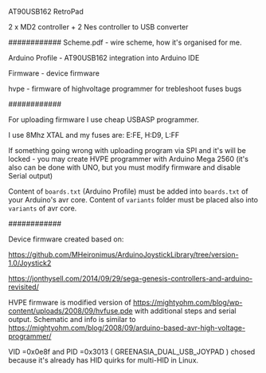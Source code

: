 AT90USB162 RetroPad

2 x MD2 controller + 2 Nes controller to USB converter

############
Scheme.pdf - wire scheme, how it's organised for me.

Arduino Profile - AT90USB162 integration into Arduino IDE

Firmware - device firmware

hvpe - firmware of highvoltage programmer for trebleshoot fuses bugs

############

For uploading firmware I use cheap USBASP programmer.

I use 8Mhz XTAL and my fuses are: E:FE, H:D9, L:FF

If something going wrong with uploading program via SPI and it's will be locked - you may create HVPE programmer with Arduino Mega 2560 (it's also can be done with UNO, but you must modify firmware and disable Serial output)

Content of `boards.txt` (Arduino Profile) must be added into `boards.txt` of your Arduino's avr core. Content of `variants` folder must be placed also into `variants` of avr core.

############



Device firmware created based on:

https://github.com/MHeironimus/ArduinoJoystickLibrary/tree/version-1.0/Joystick2

https://jonthysell.com/2014/09/29/sega-genesis-controllers-and-arduino-revisited/



HVPE firmware is modified version of https://mightyohm.com/blog/wp-content/uploads/2008/09/hvfuse.pde with additional steps and serial output.
Schematic and info is similar to https://mightyohm.com/blog/2008/09/arduino-based-avr-high-voltage-programmer/



VID =0x0e8f and PID =0x3013 ( GREENASIA_DUAL_USB_JOYPAD ) chosed because it's already has HID quirks for multi-HID in Linux.
